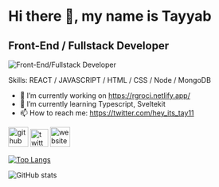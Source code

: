 # Hi there 👋, my name is Tayyab
## Front-End / Fullstack Developer


![Front-End/Fullstack Developer](https://img.freepik.com/free-vector/code-typing-concept-illustration_114360-4296.jpg?w=400)


Skills: REACT / JAVASCRIPT /  HTML / CSS / Node / MongoDB

- 🔭 I’m currently working on https://rgroci.netlify.app/ 
- 🌱 I’m currently learning Typescript, Sveltekit 
- 📫 How to reach me: https://twitter.com/hey_its_tay11 




[<img src='https://api.iconify.design/octicon:mark-github-16.svg?color=%2300ffff' alt='github' height='40'>](https://github.com/heyitstay11) 
[<img src='https://api.iconify.design/logos:twitter.svg?color=%2300ffff' alt='twitter' height='36'>](https://twitter.com/hey_its_tay11) 
[<img src='https://api.iconify.design/gg:website.svg?color=%23097969' alt='website' height='40'>](https://tayyabv011.netlify.app/)  


[![Top Langs](https://github-readme-stats.vercel.app/api/top-langs/?username=heyitstay11)](https://github.com/anuraghazra/github-readme-stats)

![GitHub stats](https://github-readme-stats.vercel.app/api?username=heyitstay11&show_icons=true&count_private=true)  

